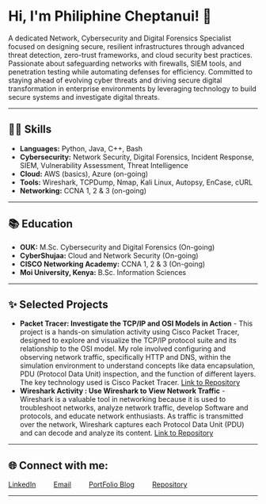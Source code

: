 # Hi, I'm Philiphine Cheptanui! 👋

A dedicated Network, Cybersecurity and Digital Forensics Specialist focused on designing secure, resilient infrastructures through advanced threat detection, zero-trust frameworks, and cloud security best practices. Passionate about safeguarding networks with firewalls, SIEM tools, and penetration testing while automating defenses for efficiency. Committed to staying ahead of evolving cyber threats and driving secure digital transformation in enterprise environments by leveraging technology to build secure systems and investigate digital threats.

---

## 👩‍💻 Skills

* **Languages:** Python, Java, C++, Bash
* **Cybersecurity:** Network Security, Digital Forensics, Incident Response, SIEM, Vulnerability Assessment, Threat Intelligence
* **Cloud:** AWS (basics), Azure (on-going)
* **Tools:** Wireshark, TCPDump, Nmap, Kali Linux, Autopsy, EnCase, cURL
* **Networking:** CCNA 1, 2 & 3 (on-going)

---

## 📚 Education

* **OUK:** M.Sc. Cybersecurity and Digital Forensics (On-going)
* **CyberShujaa:** Cloud and Network Security (On-going)
* **CISCO Networking Academy:** CCNA 1, 2 & 3 (On-going)
* **Moi University, Kenya:** B.Sc. Information Sciences

---

## ✨ Selected Projects

* **Packet Tracer: Investigate the TCP/IP and OSI Models in Action** - This project is a hands-on simulation activity using Cisco Packet Tracer, designed to explore and visualize the TCP/IP protocol suite and its relationship to the OSI model. My role involved configuring and observing network traffic, specifically HTTP and DNS, within the simulation environment to understand concepts like data encapsulation, PDU (Protocol Data Unit) inspection, and the function of different layers. The key technology used is Cisco Packet Tracer. [Link to Repository](https://github.com/philiphineck/Packet-Tracer-_Investigate-the-TCP_IP-and-OSI-Models-in-Action)
* **Wireshark Activity : Use Wireshark to View Network Traffic** - Wireshark is a valuable tool in networking because it is used to troubleshoot networks, analyze network traffic, develop Software and protocols, and educate network enthusiasts. As traffic is transmitted over the network, Wireshark captures each Protocol Data Unit (PDU) and can decode and analyze its content. [Link to Repository](https://github.com/philiphineck/Use-Wireshark-to-View-Network-Traffic)

---

## 🌐 Connect with me:

 [LinkedIn](https://linkedin.com/in/philiphinecheptanui) &emsp;&emsp;
 [Email](koimaphilipine@gmail.com) &emsp;&emsp;
 [PortFolio Blog](https://compnetworksecurity.blogspot.com/) &emsp;&emsp;
 [Repository](https://github.com/philiphineck/Use-Wireshark-to-View-Network-Traffic) 

---
